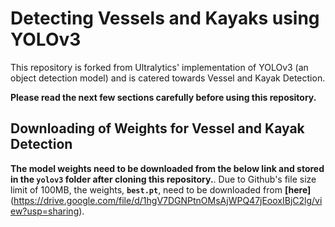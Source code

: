 # Detecting Vessels and Kayaks using YOLOv3

This repository is forked from Ultralytics' implementation of YOLOv3 (an object detection model) and is catered towards Vessel and Kayak Detection. 

**Please read the next few sections carefully before using this repository.**

## Downloading of Weights for Vessel and Kayak Detection
**The model weights need to be downloaded from the below link and stored in the `yolov3` folder after cloning this repository.**.
Due to Github's file size limit of 100MB, the weights, **`best.pt`**, need to be downloaded from **[here]**(https://drive.google.com/file/d/1hgV7DGNPtnOMsAjWPQ47jEooxIBjC2lg/view?usp=sharing).










